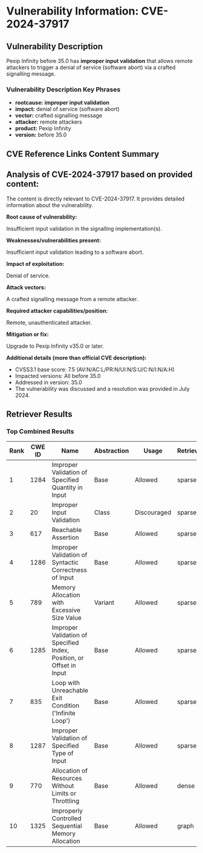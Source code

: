 # Vulnerability Information: CVE-2024-37917

## Vulnerability Description
Pexip Infinity before 35.0 has **improper input validation** that allows remote attackers to trigger a denial of service (software abort) via a crafted signalling message.

### Vulnerability Description Key Phrases
- **rootcause:** **improper input validation**
- **impact:** denial of service (software abort)
- **vector:** crafted signalling message
- **attacker:** remote attackers
- **product:** Pexip Infinity
- **version:** before 35.0

## CVE Reference Links Content Summary
## Analysis of CVE-2024-37917 based on provided content:

The content is directly relevant to CVE-2024-37917. It provides detailed information about the vulnerability.

**Root cause of vulnerability:**

Insufficient input validation in the signalling implementation(s).

**Weaknesses/vulnerabilities present:**

Insufficient input validation leading to a software abort.

**Impact of exploitation:**

Denial of service.

**Attack vectors:**

A crafted signalling message from a remote attacker.

**Required attacker capabilities/position:**

Remote, unauthenticated attacker.

**Mitigation or fix:**

Upgrade to Pexip Infinity v35.0 or later.

**Additional details (more than official CVE description):**

*   CVSS3.1 base score: 7.5 (AV:N/AC:L/PR:N/UI:N/S:U/C:N/I:N/A:H)
*   Impacted versions: All before 35.0
*   Addressed in version: 35.0
*   The vulnerability was discussed and a resolution was provided in July 2024.

## Retriever Results

### Top Combined Results

| Rank | CWE ID | Name | Abstraction | Usage  | Retrievers | Individual Scores |
|------|--------|------|-------------|-------|------------|-------------------|
| 1 | 1284 | Improper Validation of Specified Quantity in Input | Base | Allowed | sparse | 0.150 |
| 2 | 20 | Improper Input Validation | Class | Discouraged | sparse | 0.148 |
| 3 | 617 | Reachable Assertion | Base | Allowed | sparse | 0.135 |
| 4 | 1286 | Improper Validation of Syntactic Correctness of Input | Base | Allowed | sparse | 0.135 |
| 5 | 789 | Memory Allocation with Excessive Size Value | Variant | Allowed | sparse | 0.134 |
| 6 | 1285 | Improper Validation of Specified Index, Position, or Offset in Input | Base | Allowed | sparse | 0.132 |
| 7 | 835 | Loop with Unreachable Exit Condition ('Infinite Loop') | Base | Allowed | sparse | 0.129 |
| 8 | 1287 | Improper Validation of Specified Type of Input | Base | Allowed | sparse | 0.128 |
| 9 | 770 | Allocation of Resources Without Limits or Throttling | Base | Allowed | dense | 0.538 |
| 10 | 1325 | Improperly Controlled Sequential Memory Allocation | Base | Allowed | graph | 0.003 |

